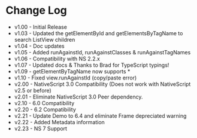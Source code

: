 # Change Log

- v1.00 - Initial Release
- v1.03 - Updated the getElementById and getElementsByTagName to search ListView children
- v1.04 - Doc updates
- v1.05 - Added runAgainstId, runAgainstClasses & runAgainstTagNames
- v1.06 - Compatibility with NS 2.2.x
- v1.07 - Updated docs & Thanks to Brad for TypeScript typings!
- v1.09 - getElementByTagName now supports *
- v1.10 - Fixed view.runAgainstId (copy/paste error)
- v2.00 - NativeScript 3.0 Compatibility (Does not work with NativeScript v2.5 or before)
- v2.01 - Eliminate NativeScript 3.0 Peer dependency.
- v2.10 - 6.0 Compatibility
- v2.20 - 6.2 Compatibility
- v2.21 - Update Demo to 6.4 and eliminate Frame depreciated warning
- v2.22 - Added Metadata information
- v2.23 - NS 7 Support